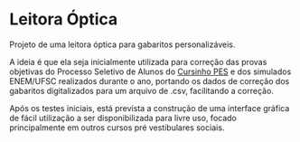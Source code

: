 # Leitora Óptica

Projeto de uma leitora óptica para gabaritos personalizáveis.

A ideia é que ela seja inicialmente utilizada para correção das provas objetivas do Processo Seletivo de Alunos do [Cursinho PES](https://pes.ufsc.br) e dos simulados ENEM/UFSC realizados durante o ano, portando os dados de correção dos gabaritos digitalizados para um arquivo de .csv, facilitando a correção.

Após os testes iniciais, está prevista a construção de uma interface gráfica de fácil utilização a ser disponibilizada para livre uso, focado principalmente em outros cursos pré vestibulares sociais.